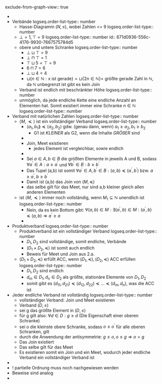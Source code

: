 exclude-from-graph-view:: true

-
- Verbände
  logseq.order-list-type:: number
	- Hasse-Diagramm $(N,\leq)$, wobei Zahlen <= 9
	  logseq.order-list-type:: number
	- $\bot=1,\top=9$
	  logseq.order-list-type:: number
	  id:: 671d0936-556c-4176-9930-7667575784d5
	- obere und untere Schranke
	  logseq.order-list-type:: number
		- $\bot\sqcup\top=9$
		- $\bot\sqcap\top=1$
		- $\top\sqcup5=\top=9$
		- $6\sqcap7=6$
		- $\bot\sqcup4=4$
		- $\sqcup\lbrace n\in\mathbb{N}:\text{x ist gerade}\rbrace=\sqcup\lbrace2n\in\mathbb{N}\rbrace=$ größte gerade Zahl in $\mathbb{N}$, da $\mathbb{N}$ unbegrenzt ist gibt es kein Join
	- Verband ist endlich mit beschränkter Höhe
	  logseq.order-list-type:: number
	- unmöglich, da jede endliche Kette eine endliche Anzahl an Elementen hat. Somit existiert immer eine Schranke $n\in\mathbb{N}$
	  logseq.order-list-type:: number
- Verband mit natürlichen Zahlen
  logseq.order-list-type:: number
	- $\langle M,\preceq\rangle$ ist ein vollständiger Verband
	  logseq.order-list-type:: number
		- $\langle a_1,b_1\rang\preceq\langle a_2,b_2\rangle$ gdw. (genau dann, wenn) $a_1\geq a_2,b_1\geq b_2$
			- G1 ist *KLEINER* als G2, wenn die Inhalte *GRÖßER* sind
		-
		- Join, Meet existieren
			- jedes Element ist vergleichbar, sowie endlich
		-
		- Sei $a\in A,b\in B$ die größten Elemente in jeweils A und B, sodass $\forall a^{\prime}\in A:a\geq a^{\prime}$ und $\forall b^{\prime}\in B:b\geq b^{\prime}$
		- Das Tupel (a,b) ist somit $\forall a^{\prime}\in A,b^{\prime}\in B:(a,b)\preceq(a^{\prime},b^{\prime})$ bzw. $a\geq a^{\prime},b\geq b^{\prime}$
		- Damit ist (a,b) das Join von $(M,\preceq)$
		- das selbe gilt für das Meet, nur sind a,b kleiner gleich allen anderen Elementen
	- ist $\langle M,\preceq\rangle$ immer noch vollständig, wenn $M_1\subseteq\mathbb{N}$ unendlich ist
	  logseq.order-list-type:: number
		- Nein, da es kein Bottom gibt: $\forall(a,b)\in M:\exists(a^{\prime},b)\in M:(a^{\prime},b)\preceq(a,b)\Rightarrow a^{\prime}\geq a$
		-
- Produktverband
  logseq.order-list-type:: number
	- Produktverband ist ein vollständiger Verband
	  logseq.order-list-type:: number
		- $D_1,D_2$ sind vollständige, somit endliche, Verbände
		- $(D_1\times D_2,\preceq)$ ist somit auch endlich
		- Beweis für Meet und Join aus 2.a.
	- $(D_1\times D_2,\preceq)$ erfüllt ACC, wenn $(D_1,\preceq),(D_2,\preceq)$ ACC erfüllen
	  logseq.order-list-type:: number
		- $D_1,D_2$ sind endlich
		- $d_{m}\in D_1,d_{n}\in D_2$ als größte, stationäre Elemente von $D_1,D_2$
		- somit gibt es $(d_{11},d_{21})\preceq(d_{12},d_{22})\preceq...\preceq(d_{m},d_{n})$, was die ACC ist
- Jeder endliche Verband ist vollständig
  logseq.order-list-type:: number
	- vollständiger Verband: Join und Meet existieren
	- Verband $(D,\leq)$
	- sei g das größte Element in $(D,\leq)$
	- für g gilt also: $\forall d\in D:g\geq d$ (Die Eigenschaft einer oberen Schranke)
	- sei o die kleinste obere Schranke, sodass $o\leq o^{\prime}$ für alle oberen Schranken, gilt
	- durch die Anwendung der antisymmetrie: $g\leq o,o\leq g\Rightarrow o=g$
	- Das Join existiert
	- Das selbe gilt für das Meet
	- Es existieren somit ein Join und ein Meet, wodurch jeder endliche Verband ein vollständiger Verband ist
-
- ! partielle Ordnung muss noch nachgewiesen werden
- Beweise sind analog
-